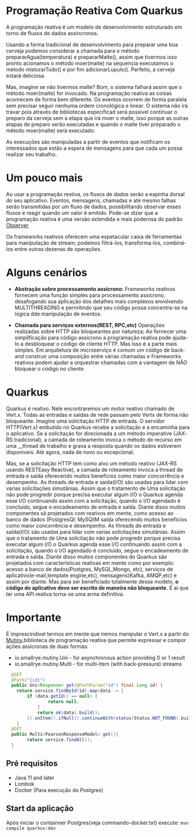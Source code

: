 # Programação Reativa Com Quarkus
A programação reativa é um modelo de desenvolvimento estruturado em torno de fluxos de dados assincronos.

Usando a forma tradicional de desenvolvimento para preparar uma boa cerveja podemos considerar a chamada para o método prepararAgua(temperatura) e 
prepararMalte(), assim que tivermos isso pronto acionamos o método moer(malte) na sequencia executamos o
metodo misturarTudo() e por fim adicionarLupulo(). Perfeito, a cerveja estará deliciosa.

Mas, imagine se não tivermos malte? Bom, o sistema falhará assim que o método moer(malte) for invocado.
Na programação reativa as coisas aconrecem de forma bem diferente. Os eventos ocorrem de forma paralela sem precisar seguir nenhuma ordem cronológica e linear. O sistema não irá travar pois através de bibliotecas específicad será possível continuar o preparo da cerveja sem a etapa que irá moer o malte, isso porque as outras etapas de preparo serão executadas e quando o malte tiver preparado o método moer(malte) será executado.

As execuções são manipuladas a partir de eventos que notificam os interessados que estão a espera de mensagens para que cada um possa realizar seu trabalho.

# Um pouco mais
Ao usar a programação restiva, os fluxos de dados serão a espinha dorsal do seu aplicativo. Eventos, mensagens, chamadas e até mesmo falhas serão transmitidas por um fluxo de dados, possibilitando observar esses fluxos e reagir quando um valor é emitido. Pode-se dizer que a programação reativa é uma versão extendida e mais poderosa do padrão [Observer](https://pt.wikipedia.org/wiki/Observer)

Os frameworks reativos oferecem uma espetacular caixa de ferramentas para manipulação de stream; podemos filtrá-los, transforma-los, combiná-los entre outras dezenas de operações. 

# Alguns cenários

* __Abstração sobre processamento assícrono:__ Frameworks reativos fornecem uma função simples para processamento assícrono, desafogando sua aplicação dos detalhes mais complexos envolvendo MULTITHREADING e permitindo que seu código possa concentra-se na lógica dde manipulação de eventos. 

* __Chamada para serviços externos(REST, RPC,etc)__ Operações realizadas sobre HTTP são bloqueantes por natureza; Ao fornecer uma simplificação para código assícrono a programação reativa pode ajuda-lo a desbloquear o código de cliente HTTP. Mas isso é a parte mais simples. Em arquitetura de microserviço é comum um código de back-and construir uma composição entre várias chamadas e Frameworks reativos podem ajudar a orquestrar chamadas com a vantagem de NÃO bloquear o código no cliente.

# Quarkus
Quarkus é reativo. Nele encontraremos um motor reativo chamado de Vert.x. Todas as entradas e saídas de rede passam pelo Vertx de forma não
bloqueante. Imagine uma solicitação HTTP de entrada. O servidor HTTP(Vert.x) embutido no Quarkus recebe a solicitação e a encaminha para o aplicativo.
Se a solicitação for direcionada a um método imperative (JAX-RS tradicional), a camada de roteamento invoca o método de recurso em uma __thread de
trabalho e grava a resposta quando os dados estiverem disponiveis. Até agora, nada de novo ou excepcional.

Mas, se a solicitação HTTP tem como alvo um método reativo (JAX-RS usando RESTEasy Reactive), a camada de roteamento invoca a thread de entrada e
saída oferecendo muitos beneficios como maior concorrência e desempenho. As threads de entrada e saída(I/O) são usadas para lidar com varias solicitações simutânias. Assim que o tratamento de Uma solicitação não pode progredir porque precisa executar algum I/O o Quarkus agenda esse I/O continuando assim com a solicitação, quando o I/O agendado é concluido, segue o encadeamento de entrada e saída. Diante disso muitos componentes sã projetados com reativos em mente, como acesso ao banco de dados (PostgresQl: MySQliM
saída oferecendo muitos beneficios como maior concorrência e desempenho. As threads de entrada e saída(I/O) são usadas para lidar com varias solicitações simutânias. Assim que o tratamento de Uma solicitação não pode progredir porque precisa executar algum I/O o Quarkus agenda esse I/O continuando assim com a solicitação, quando o I/O agendado é concluido, segue o encadeamento de entrada e saída. Diante disso muitos componentes do Quarkus são projetados com características reativas em mente como por exemplo: acesso a banco de dados(Postgres, MySQL,Mongo, etc), serviços de aplicativo(e-mail,template engine,etc), mensagens(Kafka, AMQP,etc) e assim por diante. Mas para ser beneficiado totalmente desse modelo, __o código do aplicativo deve ser escrito de maneira não bloqueante.__ É ai que ter uma API reativa torna-se uma arma definitiva.

# Importante
É imprescindível termos em mente que iremos manipular o Vert.x a partir do [Mutiny](https://smallrye.io/smallrye-mutiny/),biblioteca de programação reativa que permite expressar e compor ações assícronas de duas formas: 

* io.smallrye.mutiny.Uni - for asynchronous action providing 0 or 1 result
* io.smallrye.mutiny.Multi - for multi-item (with back-pressure) streams

```java
  @GET
  @Path("{id}")
  public Uni<Response> get(@PathParam("id") final Long id) {
	return service.findById(id).map(data -> {
		if (data.getId() == null) {
				return null;
			}
			return ok(data).build();
		}).onItem().ifNull().continueWith(status(Status.NOT_FOUND).build());
	}
  @GET
  public Multi<PearsonResponseModel> get(){
    	return service.findAll();
  }
```

## Pré requisitos
* Java 11 and later
* Lombok
* Docker (Para execução do Postgres)

## Start da aplicação
Após iniciar o containner Postgres(veja commando-docker.txt) execute: `mvn compile quarkus:dev`

